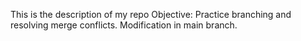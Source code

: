This is the description of my repo
Objective: Practice branching and resolving merge conflicts.
Modification in main branch.
